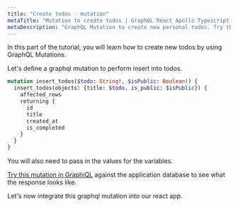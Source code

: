 ```yaml
---
title: "Create todos - mutation"
metaTitle: "Mutation to create todos | GraphQL React Apollo Typescript Tutorial"
metaDescription: "GraphQL Mutation to create new personal todos. Try the mutation in GraphiQL, passing the Authorization token to get authenticated results."
---
```


In this part of the tutorial, you will learn how to create new todos by using GraphQL Mutations.

Let's define a graphql mutation to perform insert into todos.

```graphql
mutation insert_todos($todo: String!, $isPublic: Boolean!) {
  insert_todos(objects: {title: $todo, is_public: $isPublic}) {
    affected_rows
    returning {
      id
      title
      created_at
      is_completed
    }
  }
}
```

You will also need to pass in the values for the variables.

[Try this mutation in GraphiQL](https://hasura.io/learn/graphql/graphiql) against the application database to see what the response looks like.

Let's now integrate this graphql mutation into our react app.


